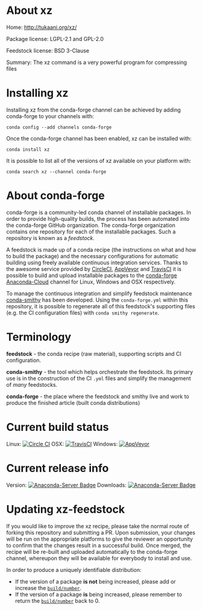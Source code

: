 About xz
========

Home: http://tukaani.org/xz/

Package license: LGPL-2.1 and GPL-2.0

Feedstock license: BSD 3-Clause

Summary: The xz command is a very powerful program for compressing files



Installing xz
=============

Installing xz from the conda-forge channel can be achieved by adding conda-forge to your channels with:

```
conda config --add channels conda-forge
```

Once the conda-forge channel has been enabled, xz can be installed with:

```
conda install xz
```

It is possible to list all of the versions of xz available on your platform with:

```
conda search xz --channel conda-forge
```


About conda-forge
=================

conda-forge is a community-led conda channel of installable packages.
In order to provide high-quality builds, the process has been automated into the
conda-forge GitHub organization. The conda-forge organization contains one repository 
for each of the installable packages. Such a repository is known as a *feedstock*.

A feedstock is made up of a conda recipe (the instructions on what and how to build
the package) and the necessary configurations for automatic building using freely
available continuous integration services. Thanks to the awesome service provided by
[CircleCI](https://circleci.com/), [AppVeyor](http://www.appveyor.com/)
and [TravisCI](https://travis-ci.org/) it is possible to build and upload installable
packages to the [conda-forge](https://anaconda.org/conda-forge)
[Anaconda-Cloud](http://docs.anaconda.org/) channel for Linux, Windows and OSX respectively.

To manage the continuous integration and simplify feedstock maintenance
[conda-smithy](http://github.com/conda-forge/conda-smithy) has been developed.
Using the ``conda-forge.yml`` within this repository, it is possible to regenerate all of
this feedstock's supporting files (e.g. the CI configuration files) with ``conda smithy regenerate``.


Terminology
===========

**feedstock** - the conda recipe (raw material), supporting scripts and CI configuration.

**conda-smithy** - the tool which helps orchestrate the feedstock.
                   Its primary use is in the construction of the CI ``.yml`` files
                   and simplify the management of *many* feedstocks.

**conda-forge** - the place where the feedstock and smithy live and work to
                  produce the finished article (built conda distributions)

Current build status
====================

Linux: [![Circle CI](https://circleci.com/gh/conda-forge/xz-feedstock.svg?style=svg)](https://circleci.com/gh/conda-forge/xz-feedstock)
OSX: [![TravisCI](https://travis-ci.org/conda-forge/xz-feedstock.svg?branch=master)](https://travis-ci.org/conda-forge/xz-feedstock) 
Windows: [![AppVeyor](https://ci.appveyor.com/api/projects/status/github/conda-forge/xz-feedstock?svg=True)](https://ci.appveyor.com/project/conda-forge/xz-feedstock/branch/master)

Current release info
====================
Version: [![Anaconda-Server Badge](https://anaconda.org/conda-forge/xz/badges/version.svg)](https://anaconda.org/conda-forge/xz)
Downloads: [![Anaconda-Server Badge](https://anaconda.org/conda-forge/xz/badges/downloads.svg)](https://anaconda.org/conda-forge/xz)


Updating xz-feedstock
=====================

If you would like to improve the xz recipe, please take the normal
route of forking this repository and submitting a PR. Upon submission, your changes will
be run on the appropriate platforms to give the reviewer an opportunity to confirm that the
changes result in a successful build. Once merged, the recipe will be re-built and uploaded
automatically to the conda-forge channel, whereupon they will be available for everybody to
install and use.

In order to produce a uniquely identifiable distribution:
 * If the version of a package **is not** being increased, please add or increase
   the [``build/number``](http://conda.pydata.org/docs/building/meta-yaml.html#build-number-and-string). 
 * If the version of a package **is** being increased, please remember to return
   the [``build/number``](http://conda.pydata.org/docs/building/meta-yaml.html#build-number-and-string)
   back to 0.
